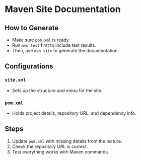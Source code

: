 # Maven Site Documentation

## How to Generate
- Make sure `pom.xml` is ready.
- Run `mvn test` first to include test results.
- Then, use `mvn site` to generate the documentation.

## Configurations
### `site.xml`
- Sets up the structure and menu for the site.

### `pom.xml`
- Holds project details, repository URL, and dependency info.

## Steps
1. Update `pom.xml` with missing details from the lecture.
2. Check the repository URL is correct.
3. Test everything works with Maven commands.
